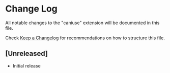# Change Log

All notable changes to the "caniuse" extension will be documented in this file.

Check [Keep a Changelog](http://keepachangelog.com/) for recommendations on how to structure this file.

## [Unreleased]

- Initial release